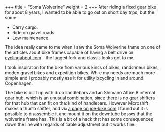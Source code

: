 +++
title = "Soma Wolverine"
weight = 2
+++
After riding a fixed gear bike for about 8 years, I wanted to be able to go out on short day trips, but the some

- Carry cargo.
- Ride on gravel roads.
- Low maintenance.

The idea really came to me when I saw the Soma Wolverine frame on one of the articles about bike frames capable of having a belt drive on [cyclingabout.com](https://cyclingabout.com) - the lugged fork and classic looks got to me.

I took inspiration for the bike from various kinds of bikes, randonneur bikes, moden gravel bikes and expedition bikes.
While my needs are much more simple and I probably mostly use it for utility bicycling in and around Copenhagen.

The bike is built up with drop handlebars and an Shimano Alfine 8 internal gear hub, which is an unusual combination, since there is no gear shifters for that hub that can fit on that kind of handlebars.
However Microshift makes a thumb shifter, and via [a page on joe-bike.com](https://www.joe-bike.com/product/microshift-bar-end-shifter-for-alfine-8-nexus-8-2271.htm) I found out it is possible to disassemble it and mount it on the downtube bosses that the wolverine frame has.
This is a bit of a hack that has some consequences down the line with regards of cable adjustment but it works fine.
